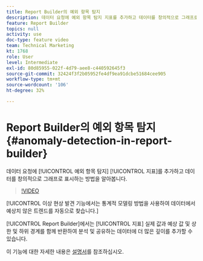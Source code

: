 ```yaml
---
title: Report Builder의 예외 항목 탐지
description: 데이터 요청에 예외 항목 탐지 지표를 추가하고 데이터를 창의적으로 그래프로 표시하는 방법을 알아봅니다.
feature: Report Builder
topics: null
activity: use
doc-type: feature video
team: Technical Marketing
kt: 1768
role: User
level: Intermediate
exl-id: 80d85955-022f-4d79-aee8-c440592645f3
source-git-commit: 32424f3f2b05952fe4df9ea91dcbe51684cee905
workflow-type: tm+mt
source-wordcount: '106'
ht-degree: 32%

---
```


# Report Builder의 예외 항목 탐지 {#anomaly-detection-in-report-builder}

데이터 요청에 [!UICONTROL 예외 항목 탐지] [!UICONTROL 지표]를 추가하고 데이터를 창의적으로 그래프로 표시하는 방법을 알아봅니다.

>[!VIDEO](https://video.tv.adobe.com/v/23543/?quality=12)

[!UICONTROL 이상 현상 발견 기능에서는 통계적 모델링 방법을 사용하여 데이터에서 예상치 않은 트렌드를 자동으로 찾습니다.]

[!UICONTROL Report Builder]에서는 [!UICONTROL 지표] 실제 값과 예상 값 및 상한 및 하위 경계를 함께 반환하여 분석 및 공유하는 데이터에 더 많은 깊이를 추가할 수 있습니다.

이 기능에 대한 자세한 내용은 [설명서](https://marketing.adobe.com/resources/help/en_US/arb/anomaly_detection.html)를 참조하십시오.
